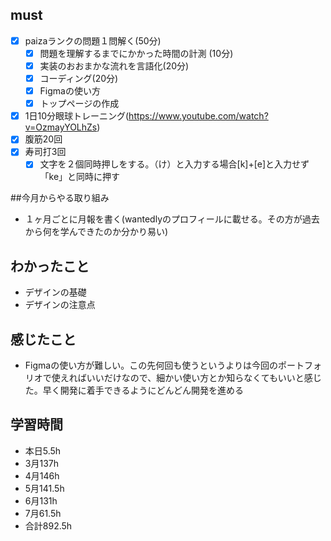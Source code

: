 
## must
- [x] paizaランクの問題１問解く(50分)
  - [x] 問題を理解するまでにかかった時間の計測 (10分)
  - [x] 実装のおおまかな流れを言語化(20分)
  - [x] コーディング(20分)
  - [x] Figmaの使い方
  - [x] トップページの作成
- [x] 1日10分眼球トレーニング(https://www.youtube.com/watch?v=OzmayYOLhZs)
- [x] 腹筋20回
- [x] 寿司打3回
  - [x] 文字を２個同時押しをする。（け）と入力する場合[k]+[e]と入力せず「ke」と同時に押す

##今月からやる取り組み
- １ヶ月ごとに月報を書く(wantedlyのプロフィールに載せる。その方が過去から何を学んできたのか分かり易い)



## わかったこと
- デザインの基礎
- デザインの注意点

## 感じたこと
- Figmaの使い方が難しい。この先何回も使うというよりは今回のポートフォリオで使えればいいだけなので、細かい使い方とか知らなくてもいいと感じた。早く開発に着手できるようにどんどん開発を進める

## 学習時間
  - 本日5.5h
  - 3月137h
  - 4月146h
  - 5月141.5h
  - 6月131h
  - 7月61.5h
  - 合計892.5h
    

